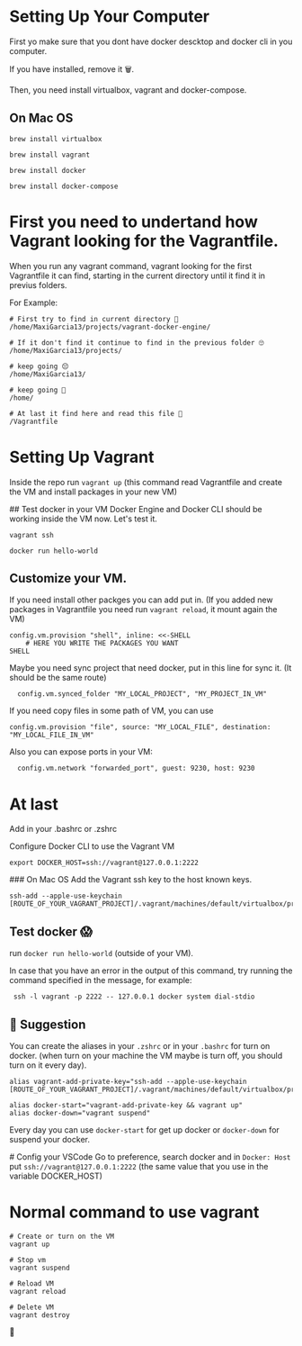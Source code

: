 # Setting Up Your Computer

First yo make sure that you dont have docker descktop and docker cli in you computer.

If you have installed, remove it 🗑.

Then, you need install virtualbox, vagrant and docker-compose.

## On Mac OS

```
brew install virtualbox

brew install vagrant

brew install docker

brew install docker-compose
```

# First you need to undertand how Vagrant looking for the Vagrantfile.

When you run any vagrant command, vagrant looking for the first Vagrantfile it can find, starting in the current directory until it find it in previus folders.

For Example:

```
# First try to find in current directory 🧐
/home/MaxiGarcia13/projects/vagrant-docker-engine/

# If it don't find it continue to find in the previous folder 🙄
/home/MaxiGarcia13/projects/

# keep going 😔
/home/MaxiGarcia13/

# keep going 🤨
/home/

# At last it find here and read this file 🥳
/Vagrantfile
```

# Setting Up Vagrant

Inside the repo run `vagrant up` (this command read Vagrantfile and create the VM and install packages in your new VM)

## Test docker in your VM
Docker Engine and Docker CLI should be working inside the VM now. Let's test it.

```
vagrant ssh

docker run hello-world
```

## Customize your VM.

If you need install other packges you can add put in. (If you added new packages in Vagrantfile you need run `vagrant reload`, it mount again the VM)

```
config.vm.provision "shell", inline: <<-SHELL
    # HERE YOU WRITE THE PACKAGES YOU WANT
SHELL
```

Maybe you need sync project that need docker, put in this line for sync it. (It should be the same route)

```
  config.vm.synced_folder "MY_LOCAL_PROJECT", "MY_PROJECT_IN_VM"
```

If you need copy files in some path of VM, you can use

```
config.vm.provision "file", source: "MY_LOCAL_FILE", destination: "MY_LOCAL_FILE_IN_VM"
```

Also you can expose ports in your VM:

```
  config.vm.network "forwarded_port", guest: 9230, host: 9230
```

# At last

Add in your .bashrc or .zshrc

Configure Docker CLI to use the Vagrant VM

```
export DOCKER_HOST=ssh://vagrant@127.0.0.1:2222
```

### On Mac OS
Add the Vagrant ssh key to the host known keys.

```
ssh-add --apple-use-keychain [ROUTE_OF_YOUR_VAGRANT_PROJECT]/.vagrant/machines/default/virtualbox/private_key
```

## Test docker 😱

run `docker run hello-world` (outside of your VM).

In case that you have an error in the output of this command, try running the command specified in the message, for example:

```
 ssh -l vagrant -p 2222 -- 127.0.0.1 docker system dial-stdio
```

## 🤯 Suggestion

You can create the aliases in your `.zshrc` or in your `.bashrc` for turn on docker. (when turn on your machine the VM maybe is turn off, you should turn on it every day).

```
alias vagrant-add-private-key="ssh-add --apple-use-keychain [ROUTE_OF_YOUR_VAGRANT_PROJECT]/.vagrant/machines/default/virtualbox/private_key"

alias docker-start="vagrant-add-private-key && vagrant up"
alias docker-down="vagrant suspend"
```

Every day you can use `docker-start` for get up docker or `docker-down` for suspend your docker.

# Config your VSCode
Go to preference, search docker and in `Docker: Host` put `ssh://vagrant@127.0.0.1:2222` (the same value that you use in the variable DOCKER_HOST)

# Normal command to use vagrant

```
# Create or turn on the VM
vagrant up

# Stop vm
vagrant suspend

# Reload VM
vagrant reload

# Delete VM
vagrant destroy
```

🥳

